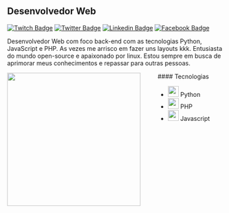 ## Desenvolvedor Web


[![Twitch Badge](https://img.shields.io/badge/-twitch-%239146FF?style=for-the-badge&logo=twitch&logoColor=white)](https://www.twitch.tv/kastr0walker)
[![Twitter Badge](https://img.shields.io/badge/-linkedin-%231DA1F2?style=for-the-badge&logo=twitter&logoColor=white)](https://www.twitter/kastrowalker)
[![Linkedin Badge](https://img.shields.io/badge/-linkedin-%230077B5?style=for-the-badge&logo=linkedin&logoColor=white)](https://www.linkedin.com/in/kastrowalker/)
[![Facebook Badge](https://img.shields.io/badge/-Facebook-%231877F2?style=for-the-badge&logo=facebook&logoColor=white)](https://www.facebook.com/profile.php?id=100006781810430)

Desenvolvedor Web com foco back-end com as tecnologias Python, JavaScript e PHP. As vezes me arrisco em fazer uns layouts kkk. Entusiasta do mundo open-source e apaixonado por linux. Estou sempre em busca de aprimorar meus conhecimentos e repassar para outras pessoas.

<div>
<div>
    <img align="left" width="310px" src="https://media.giphy.com/media/JIX9t2j0ZTN9S/giphy.gif">
</div>

<div style="margin-left: 350px;">
#### Tecnologias

- <img src="https://img.icons8.com/color/48/000000/python.png" width="25px"/> Python
- <img src="https://img.icons8.com/dusk/64/000000/php-logo.png" width="25px"/> PHP
- <img src="https://img.icons8.com/color/48/000000/javascript.png"  width="25px"/> Javascript
</div>
<div>

<!-- <div style="margin-left: 350px;">
    <h4>Redes Sociais</h4>
    <ul style="list-style: none;">
        <li>
            <img src="https://img.icons8.com/wired/64/000000/web.png" width="25px"/> 
            <a href="kastrowalker.github.io" style="color: black">site</a>
        </li>
    </ul>
</div> -->

